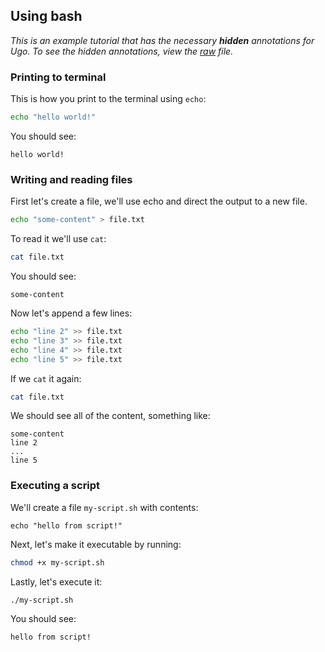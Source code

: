 ## Using bash

_This is an example tutorial that has the necessary **hidden** annotations for Ugo. To see the hidden annotations, view the [raw](https://raw.githubusercontent.com/jromero/ugo/main/docs/examples/bash-basics.md) file._

<!-- test:suite=bash-basics -->

### Printing to terminal

This is how you print to the terminal using `echo`:

<!-- test:exec -->
```bash
echo "hello world!"
```

You should see:

<!-- test:assert=contains -->
```text
hello world!
```

### Writing and reading files

First let's create a file, we'll use echo and direct the output to a new file.

<!-- test:exec -->
```bash
echo "some-content" > file.txt
```

To read it we'll use `cat`:

<!-- test:exec -->
```bash
cat file.txt
```

You should see:

<!-- test:assert=contains -->
```text
some-content
```

Now let's append a few lines:

<!-- test:exec -->
```bash
echo "line 2" >> file.txt
echo "line 3" >> file.txt
echo "line 4" >> file.txt
echo "line 5" >> file.txt
```

If we `cat` it again:

<!-- test:exec -->
```bash
cat file.txt
``` 

We should see all of the content, something like:

<!-- test:assert=contains;ignore-lines=... -->
```text
some-content
line 2
...
line 5
```

### Executing a script

We'll create a file `my-script.sh` with contents:

<!-- test:file=my-script.sh -->
```shell script
echo "hello from script!"
```

Next, let's make it executable by running:

<!-- test:exec -->
```bash
chmod +x my-script.sh
```

Lastly, let's execute it:

<!-- test:exec -->
```bash
./my-script.sh
```

You should see:

<!-- test:assert=contains -->
```text
hello from script!
```